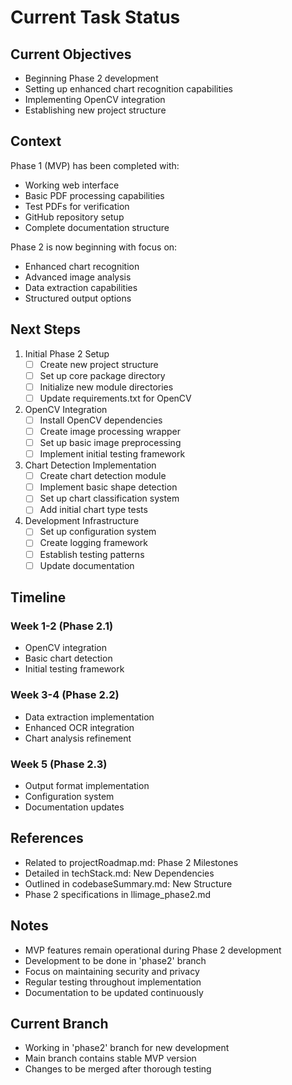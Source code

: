 # Current Task Status

## Current Objectives
- Beginning Phase 2 development
- Setting up enhanced chart recognition capabilities
- Implementing OpenCV integration
- Establishing new project structure

## Context
Phase 1 (MVP) has been completed with:
- Working web interface
- Basic PDF processing capabilities
- Test PDFs for verification
- GitHub repository setup
- Complete documentation structure

Phase 2 is now beginning with focus on:
- Enhanced chart recognition
- Advanced image analysis
- Data extraction capabilities
- Structured output options

## Next Steps
1. Initial Phase 2 Setup
   - [ ] Create new project structure
   - [ ] Set up core package directory
   - [ ] Initialize new module directories
   - [ ] Update requirements.txt for OpenCV

2. OpenCV Integration
   - [ ] Install OpenCV dependencies
   - [ ] Create image processing wrapper
   - [ ] Set up basic image preprocessing
   - [ ] Implement initial testing framework

3. Chart Detection Implementation
   - [ ] Create chart detection module
   - [ ] Implement basic shape detection
   - [ ] Set up chart classification system
   - [ ] Add initial chart type tests

4. Development Infrastructure
   - [ ] Set up configuration system
   - [ ] Create logging framework
   - [ ] Establish testing patterns
   - [ ] Update documentation

## Timeline
### Week 1-2 (Phase 2.1)
- OpenCV integration
- Basic chart detection
- Initial testing framework

### Week 3-4 (Phase 2.2)
- Data extraction implementation
- Enhanced OCR integration
- Chart analysis refinement

### Week 5 (Phase 2.3)
- Output format implementation
- Configuration system
- Documentation updates

## References
- Related to projectRoadmap.md: Phase 2 Milestones
- Detailed in techStack.md: New Dependencies
- Outlined in codebaseSummary.md: New Structure
- Phase 2 specifications in llimage_phase2.md

## Notes
- MVP features remain operational during Phase 2 development
- Development to be done in 'phase2' branch
- Focus on maintaining security and privacy
- Regular testing throughout implementation
- Documentation to be updated continuously

## Current Branch
- Working in 'phase2' branch for new development
- Main branch contains stable MVP version
- Changes to be merged after thorough testing
